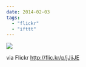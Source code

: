 ```yaml
---
date: 2014-02-03
tags: 
  - "flickr"
  - "ifttt"
---
```


![](http://farm4.staticflickr.com/3700/12293286334_37986a8910_b.jpg)  

  
  
via Flickr http://flic.kr/p/jJjiJE
